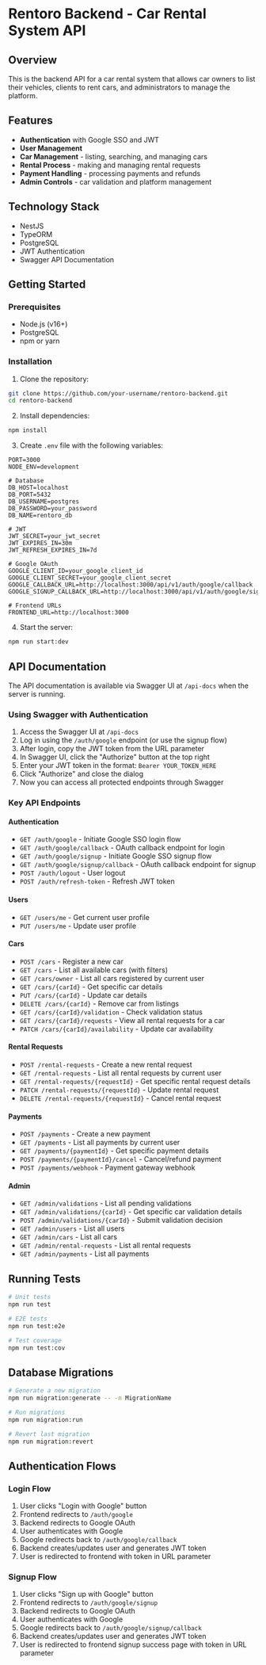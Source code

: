 # Rentoro Backend - Car Rental System API

## Overview

This is the backend API for a car rental system that allows car owners to list their vehicles, clients to rent cars, and administrators to manage the platform.

## Features

- **Authentication** with Google SSO and JWT
- **User Management** 
- **Car Management** - listing, searching, and managing cars
- **Rental Process** - making and managing rental requests
- **Payment Handling** - processing payments and refunds
- **Admin Controls** - car validation and platform management

## Technology Stack

- NestJS
- TypeORM
- PostgreSQL
- JWT Authentication
- Swagger API Documentation

## Getting Started

### Prerequisites

- Node.js (v16+)
- PostgreSQL
- npm or yarn

### Installation

1. Clone the repository:
```bash
git clone https://github.com/your-username/rentoro-backend.git
cd rentoro-backend
```

2. Install dependencies:
```bash
npm install
```

3. Create `.env` file with the following variables:
```
PORT=3000
NODE_ENV=development

# Database
DB_HOST=localhost
DB_PORT=5432
DB_USERNAME=postgres
DB_PASSWORD=your_password
DB_NAME=rentoro_db

# JWT
JWT_SECRET=your_jwt_secret
JWT_EXPIRES_IN=30m
JWT_REFRESH_EXPIRES_IN=7d

# Google OAuth
GOOGLE_CLIENT_ID=your_google_client_id
GOOGLE_CLIENT_SECRET=your_google_client_secret
GOOGLE_CALLBACK_URL=http://localhost:3000/api/v1/auth/google/callback
GOOGLE_SIGNUP_CALLBACK_URL=http://localhost:3000/api/v1/auth/google/signup/callback

# Frontend URLs
FRONTEND_URL=http://localhost:3000
```

4. Start the server:
```bash
npm run start:dev
```

## API Documentation

The API documentation is available via Swagger UI at `/api-docs` when the server is running.

### Using Swagger with Authentication

1. Access the Swagger UI at `/api-docs`
2. Log in using the `/auth/google` endpoint (or use the signup flow)
3. After login, copy the JWT token from the URL parameter
4. In Swagger UI, click the "Authorize" button at the top right
5. Enter your JWT token in the format: `Bearer YOUR_TOKEN_HERE`
6. Click "Authorize" and close the dialog
7. Now you can access all protected endpoints through Swagger

### Key API Endpoints

#### Authentication
- `GET /auth/google` - Initiate Google SSO login flow
- `GET /auth/google/callback` - OAuth callback endpoint for login
- `GET /auth/google/signup` - Initiate Google SSO signup flow 
- `GET /auth/google/signup/callback` - OAuth callback endpoint for signup
- `POST /auth/logout` - User logout
- `POST /auth/refresh-token` - Refresh JWT token

#### Users
- `GET /users/me` - Get current user profile
- `PUT /users/me` - Update user profile

#### Cars
- `POST /cars` - Register a new car
- `GET /cars` - List all available cars (with filters)
- `GET /cars/owner` - List all cars registered by current user
- `GET /cars/{carId}` - Get specific car details
- `PUT /cars/{carId}` - Update car details
- `DELETE /cars/{carId}` - Remove car from listings
- `GET /cars/{carId}/validation` - Check validation status
- `GET /cars/{carId}/requests` - View all rental requests for a car
- `PATCH /cars/{carId}/availability` - Update car availability

#### Rental Requests
- `POST /rental-requests` - Create a new rental request
- `GET /rental-requests` - List all rental requests by current user
- `GET /rental-requests/{requestId}` - Get specific rental request details
- `PATCH /rental-requests/{requestId}` - Update rental request
- `DELETE /rental-requests/{requestId}` - Cancel rental request

#### Payments
- `POST /payments` - Create a new payment
- `GET /payments` - List all payments by current user
- `GET /payments/{paymentId}` - Get specific payment details
- `POST /payments/{paymentId}/cancel` - Cancel/refund payment
- `POST /payments/webhook` - Payment gateway webhook

#### Admin
- `GET /admin/validations` - List all pending validations
- `GET /admin/validations/{carId}` - Get specific car validation details
- `POST /admin/validations/{carId}` - Submit validation decision
- `GET /admin/users` - List all users
- `GET /admin/cars` - List all cars
- `GET /admin/rental-requests` - List all rental requests
- `GET /admin/payments` - List all payments

## Running Tests

```bash
# Unit tests
npm run test

# E2E tests
npm run test:e2e

# Test coverage
npm run test:cov
```

## Database Migrations

```bash
# Generate a new migration
npm run migration:generate -- -n MigrationName

# Run migrations
npm run migration:run

# Revert last migration
npm run migration:revert
```

## Authentication Flows

### Login Flow
1. User clicks "Login with Google" button
2. Frontend redirects to `/auth/google`
3. Backend redirects to Google OAuth
4. User authenticates with Google
5. Google redirects back to `/auth/google/callback`
6. Backend creates/updates user and generates JWT token
7. User is redirected to frontend with token in URL parameter

### Signup Flow
1. User clicks "Sign up with Google" button
2. Frontend redirects to `/auth/google/signup`
3. Backend redirects to Google OAuth
4. User authenticates with Google
5. Google redirects back to `/auth/google/signup/callback`
6. Backend creates/updates user and generates JWT token
7. User is redirected to frontend signup success page with token in URL parameter
